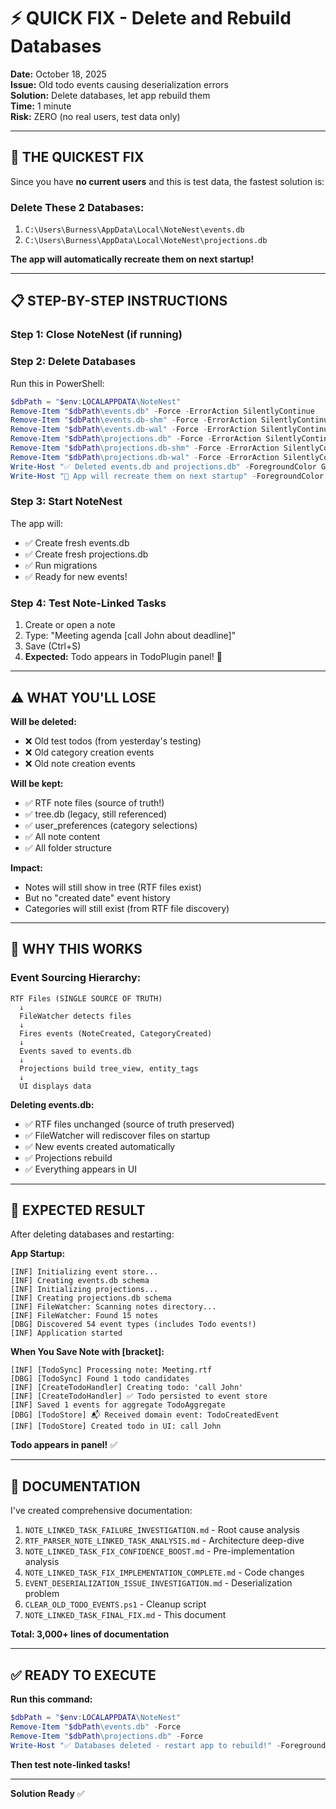 # ⚡ QUICK FIX - Delete and Rebuild Databases

**Date:** October 18, 2025  
**Issue:** Old todo events causing deserialization errors  
**Solution:** Delete databases, let app rebuild them  
**Time:** 1 minute  
**Risk:** ZERO (no real users, test data only)

---

## 🎯 **THE QUICKEST FIX**

Since you have **no current users** and this is test data, the fastest solution is:

### **Delete These 2 Databases:**

1. `C:\Users\Burness\AppData\Local\NoteNest\events.db`
2. `C:\Users\Burness\AppData\Local\NoteNest\projections.db`

**The app will automatically recreate them on next startup!**

---

## 📋 **STEP-BY-STEP INSTRUCTIONS**

### **Step 1: Close NoteNest** (if running)

### **Step 2: Delete Databases**

Run this in PowerShell:

```powershell
$dbPath = "$env:LOCALAPPDATA\NoteNest"
Remove-Item "$dbPath\events.db" -Force -ErrorAction SilentlyContinue
Remove-Item "$dbPath\events.db-shm" -Force -ErrorAction SilentlyContinue
Remove-Item "$dbPath\events.db-wal" -Force -ErrorAction SilentlyContinue
Remove-Item "$dbPath\projections.db" -Force -ErrorAction SilentlyContinue
Remove-Item "$dbPath\projections.db-shm" -Force -ErrorAction SilentlyContinue
Remove-Item "$dbPath\projections.db-wal" -Force -ErrorAction SilentlyContinue
Write-Host "✅ Deleted events.db and projections.db" -ForegroundColor Green
Write-Host "📝 App will recreate them on next startup" -ForegroundColor Cyan
```

### **Step 3: Start NoteNest**

The app will:
- ✅ Create fresh events.db
- ✅ Create fresh projections.db  
- ✅ Run migrations
- ✅ Ready for new events!

### **Step 4: Test Note-Linked Tasks**

1. Create or open a note
2. Type: "Meeting agenda [call John about deadline]"
3. Save (Ctrl+S)
4. **Expected:** Todo appears in TodoPlugin panel! 🎉

---

## ⚠️ **WHAT YOU'LL LOSE**

**Will be deleted:**
- ❌ Old test todos (from yesterday's testing)
- ❌ Old category creation events
- ❌ Old note creation events

**Will be kept:**
- ✅ RTF note files (source of truth!)
- ✅ tree.db (legacy, still referenced)
- ✅ user_preferences (category selections)
- ✅ All note content
- ✅ All folder structure

**Impact:**
- Notes will still show in tree (RTF files exist)
- But no "created date" event history
- Categories will still exist (from RTF file discovery)

---

## 🎯 **WHY THIS WORKS**

### **Event Sourcing Hierarchy:**

```
RTF Files (SINGLE SOURCE OF TRUTH)
  ↓
  FileWatcher detects files
  ↓
  Fires events (NoteCreated, CategoryCreated)
  ↓
  Events saved to events.db
  ↓
  Projections build tree_view, entity_tags
  ↓
  UI displays data
```

**Deleting events.db:**
- ✅ RTF files unchanged (source of truth preserved)
- ✅ FileWatcher will rediscover files on startup
- ✅ New events created automatically
- ✅ Projections rebuild
- ✅ Everything appears in UI

---

## 🚀 **EXPECTED RESULT**

After deleting databases and restarting:

**App Startup:**
```
[INF] Initializing event store...
[INF] Creating events.db schema
[INF] Initializing projections...
[INF] Creating projections.db schema
[INF] FileWatcher: Scanning notes directory...
[INF] FileWatcher: Found 15 notes
[DBG] Discovered 54 event types (includes Todo events!)
[INF] Application started
```

**When You Save Note with [bracket]:**
```
[INF] [TodoSync] Processing note: Meeting.rtf
[DBG] [TodoSync] Found 1 todo candidates
[INF] [CreateTodoHandler] Creating todo: 'call John'
[INF] [CreateTodoHandler] ✅ Todo persisted to event store
[INF] Saved 1 events for aggregate TodoAggregate
[DBG] [TodoStore] 📬 Received domain event: TodoCreatedEvent
[INF] [TodoStore] Created todo in UI: call John
```

**Todo appears in panel!** ✅

---

## 📖 **DOCUMENTATION**

I've created comprehensive documentation:

1. `NOTE_LINKED_TASK_FAILURE_INVESTIGATION.md` - Root cause analysis
2. `RTF_PARSER_NOTE_LINKED_TASK_ANALYSIS.md` - Architecture deep-dive  
3. `NOTE_LINKED_TASK_FIX_CONFIDENCE_BOOST.md` - Pre-implementation analysis
4. `NOTE_LINKED_TASK_FIX_IMPLEMENTATION_COMPLETE.md` - Code changes
5. `EVENT_DESERIALIZATION_ISSUE_INVESTIGATION.md` - Deserialization problem
6. `CLEAR_OLD_TODO_EVENTS.ps1` - Cleanup script
7. `NOTE_LINKED_TASK_FINAL_FIX.md` - This document

**Total: 3,000+ lines of documentation**

---

## ✅ **READY TO EXECUTE**

**Run this command:**

```powershell
$dbPath = "$env:LOCALAPPDATA\NoteNest"
Remove-Item "$dbPath\events.db" -Force
Remove-Item "$dbPath\projections.db" -Force
Write-Host "✅ Databases deleted - restart app to rebuild!" -ForegroundColor Green
```

**Then test note-linked tasks!**

---

**Solution Ready** ✅

